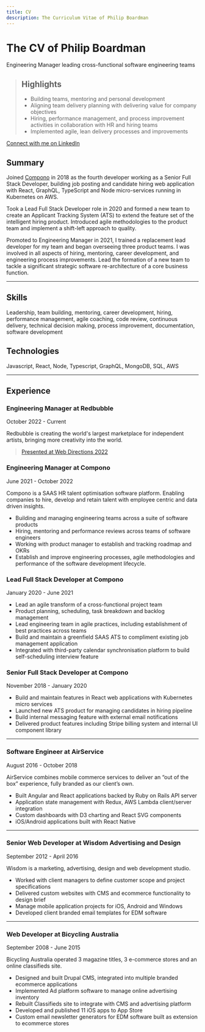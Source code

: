 ```yaml
---
title: CV
description: The Curriculum Vitae of Philip Boardman
---
```

# The CV of Philip Boardman

Engineering Manager leading cross-functional software engineering teams

> ## Highlights
> 
> * Building teams, mentoring and personal development
> * Aligning team delivery planning with delivering value for company objectives
> * Hiring, performance management, and process improvement activities in collaboration with HR and hiring teams
> * Implemented agile, lean delivery processes and improvements

[Connect with me on LinkedIn](https://linkedin.com/in/philipboardman/)

## Summary

Joined [Compono](https://compono.com) in 2018 as the fourth developer working as a Senior Full Stack Developer, building job posting and candidate hiring web application with React, GraphQL, TypeScript and Node micro-services running in Kubernetes on AWS.

Took a Lead Full Stack Developer role in 2020 and formed a new team to create an Applicant Tracking System (ATS) to extend the feature set of the intelligent hiring product. Introduced agile methodologies to the product team and implement a shift-left approach to quality.

Promoted to Engineering Manager in 2021, I trained a replacement lead developer for my team and began overseeing three product teams. I was involved in all aspects of hiring, mentoring, career development, and engineering process improvements. Lead the formation of a new team to tackle a significant strategic software re-architecture of a core business function.

---

## Skills

Leadership, team building, mentoring, career development, hiring, performance management, agile coaching, code review, continuous delivery, technical decision making, process improvement, documentation, software development

## Technologies

Javascript, React, Node, Typescript, GraphQL, MongoDB, SQL, AWS

---

## Experience

### Engineering Manager at Redbubble

<footer>October 2022 - Current</footer>

Redbubble is creating the world's largest marketplace for independent artists, bringing more creativity into the world.

> [Presented at Web Directions 2022](https://brd.mn/articles/mentors/)

### Engineering Manager at Compono

<footer>June 2021 - October 2022</footer>

Compono is a SAAS HR talent optimisation software platform. Enabling companies to hire, develop and retain talent with employee centric and data driven insights.

* Building and managing engineering teams across a suite of software products
* Hiring, mentoring and performance reviews across teams of software engineers
* Working with product manager to establish and tracking roadmap and OKRs
* Establish and improve engineering processes, agile methodologies and performance of the software development lifecycle.

### Lead Full Stack Developer at Compono

<footer>January 2020 - June 2021</footer>

* Lead an agile transform of a cross-functional project team
* Product planning, scheduling, task breakdown and backlog management
* Lead engineering team in agile practices, including establishment of best practices across teams
* Build and maintain a greenfield SAAS ATS to compliment existing job management application
* Integrated with third-party calendar synchronisation platform to build self-scheduling interview feature

### Senior Full Stack Developer at Compono

<footer>November 2018 - January 2020</footer>

* Build and maintain features in React web applications with Kubernetes micro services
* Launched new ATS product for managing candidates in hiring pipeline
* Build internal messaging feature with external email notifications
* Delivered product features including Stripe billing system and internal UI component library

---

### Software Engineer at AirService

<footer>August 2016 - October 2018</footer>

AirService combines mobile commerce services to deliver an “out of the box” experience, fully branded as our client’s own.

* Built Angular and React applications backed by Ruby on Rails API server
* Application state management with Redux, AWS Lambda client/server integration
* Custom dashboards with D3 charting and React SVG components
* iOS/Android applications built with React Native

---

### Senior Web Developer at Wisdom Advertising and Design

<footer>September 2012 - April 2016</footer>

Wisdom is a marketing, advertising, design and web development studio.

* Worked with client managers to define customer scope and project specifications
* Delivered custom websites with CMS and ecommerce functionality to design brief
* Manage mobile application projects for iOS, Android and Windows
* Developed client branded email templates for EDM software

---

### Web Developer at Bicycling Australia

<footer>September 2008 - June 2015</footer>

Bicycling Australia operated 3 magazine titles, 3 e-commerce stores and an online classifieds site.

* Designed and built Drupal CMS, integrated into multiple branded ecommerce applications
* Implemented Ad platform software to manage online advertising inventory
* Rebuilt Classifieds site to integrate with CMS and advertising platform
* Developed and published 11 iOS apps to App Store
* Custom email newsletter generators for EDM software built as extension to ecommerce stores
